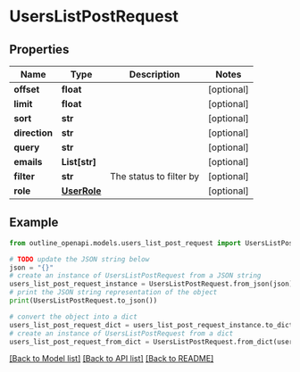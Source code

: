 # UsersListPostRequest


## Properties

Name | Type | Description | Notes
------------ | ------------- | ------------- | -------------
**offset** | **float** |  | [optional] 
**limit** | **float** |  | [optional] 
**sort** | **str** |  | [optional] 
**direction** | **str** |  | [optional] 
**query** | **str** |  | [optional] 
**emails** | **List[str]** |  | [optional] 
**filter** | **str** | The status to filter by | [optional] 
**role** | [**UserRole**](UserRole.md) |  | [optional] 

## Example

```python
from outline_openapi.models.users_list_post_request import UsersListPostRequest

# TODO update the JSON string below
json = "{}"
# create an instance of UsersListPostRequest from a JSON string
users_list_post_request_instance = UsersListPostRequest.from_json(json)
# print the JSON string representation of the object
print(UsersListPostRequest.to_json())

# convert the object into a dict
users_list_post_request_dict = users_list_post_request_instance.to_dict()
# create an instance of UsersListPostRequest from a dict
users_list_post_request_from_dict = UsersListPostRequest.from_dict(users_list_post_request_dict)
```
[[Back to Model list]](../README.md#documentation-for-models) [[Back to API list]](../README.md#documentation-for-api-endpoints) [[Back to README]](../README.md)


